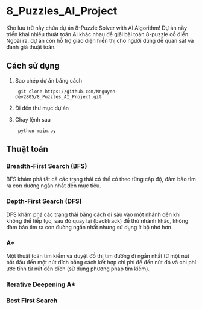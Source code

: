 ﻿# 8_Puzzles_AI_Project
Kho lưu trữ này chứa dự án 8-Puzzle Solver with AI Algorithm! Dự án này triển khai nhiều thuật toán AI khác nhau để giải bài toán 8-puzzle cổ điển. Ngoài ra, dự án còn hỗ trợ giao diện hiển thị cho người dùng dễ quan sát và đánh giá thuật toán.
## Cách sử dụng
1. Sao chép dự án bằng cách 

        git clone https://github.com/Nnguyen-dev2805/8_Puzzles_AI_Project.git

2. Đi đến thư mục dự án 

3. Chạy lệnh sau

        python main.py
## Thuật toán
### Breadth-First Search (BFS)
BFS khám phá tất cả các trạng thái có thể có theo từng cấp độ, đảm bảo tìm ra con đường ngắn nhất đến mục tiêu.
### Depth-First Search (DFS)
DFS khám phá các trạng thái bằng cách đi sâu vào một nhánh đến khi không thể tiếp tục, sau đó quay lại (backtrack) để thử nhánh khác, không đảm bảo tìm ra con đường ngắn nhất nhưng sử dụng ít bộ nhớ hơn.
### A*
Một thuật toán tìm kiếm và duyệt đồ thị tìm đường đi ngắn nhất từ ​​một nút bắt đầu đến một nút đích bằng cách kết hợp chi phí để đến nút đó và chi phí ước tính từ nút đến đích (sử dụng phương pháp tìm kiếm).
### Iterative Deepening A*

### Best First Search
